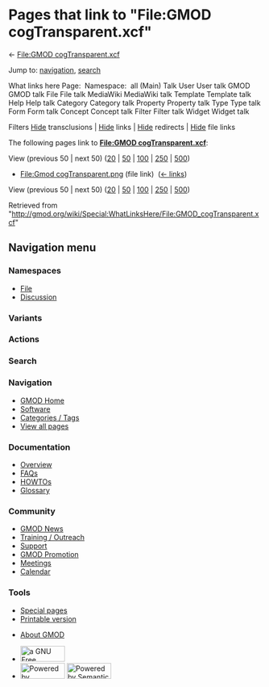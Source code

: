 <div id="mw-page-base" class="noprint">

</div>

<div id="mw-head-base" class="noprint">

</div>

<div id="content" class="mw-body" role="main">

<span id="top"></span>

<div id="mw-js-message" style="display:none;">

</div>



# <span dir="auto">Pages that link to "File:GMOD cogTransparent.xcf"</span>

<div id="bodyContent">

<div id="contentSub">

← [File:GMOD
cogTransparent.xcf](/wiki/File:GMOD_cogTransparent.xcf "File:GMOD cogTransparent.xcf")

</div>

<div id="jump-to-nav" class="mw-jump">

Jump to: [navigation](#mw-navigation), [search](#p-search)

</div>

<div id="mw-content-text">

What links here Page:  Namespace:  all (Main) Talk User User talk GMOD
GMOD talk File File talk MediaWiki MediaWiki talk Template Template talk
Help Help talk Category Category talk Property Property talk Type Type
talk Form Form talk Concept Concept talk Filter Filter talk Widget
Widget talk

Filters
[Hide](/mediawiki/index.php?title=Special:WhatLinksHere/File:GMOD_cogTransparent.xcf&hidetrans=1 "Special:WhatLinksHere/File:GMOD cogTransparent.xcf")
transclusions \|
[Hide](/mediawiki/index.php?title=Special:WhatLinksHere/File:GMOD_cogTransparent.xcf&hidelinks=1 "Special:WhatLinksHere/File:GMOD cogTransparent.xcf")
links \|
[Hide](/mediawiki/index.php?title=Special:WhatLinksHere/File:GMOD_cogTransparent.xcf&hideredirs=1 "Special:WhatLinksHere/File:GMOD cogTransparent.xcf")
redirects \|
[Hide](/mediawiki/index.php?title=Special:WhatLinksHere/File:GMOD_cogTransparent.xcf&hideimages=1 "Special:WhatLinksHere/File:GMOD cogTransparent.xcf")
file links

The following pages link to **[File:GMOD
cogTransparent.xcf](/wiki/File:GMOD_cogTransparent.xcf "File:GMOD cogTransparent.xcf")**:

View (previous 50 \| next 50)
([20](/mediawiki/index.php?title=Special:WhatLinksHere/File:GMOD_cogTransparent.xcf&limit=20 "Special:WhatLinksHere/File:GMOD cogTransparent.xcf")
\|
[50](/mediawiki/index.php?title=Special:WhatLinksHere/File:GMOD_cogTransparent.xcf&limit=50 "Special:WhatLinksHere/File:GMOD cogTransparent.xcf")
\|
[100](/mediawiki/index.php?title=Special:WhatLinksHere/File:GMOD_cogTransparent.xcf&limit=100 "Special:WhatLinksHere/File:GMOD cogTransparent.xcf")
\|
[250](/mediawiki/index.php?title=Special:WhatLinksHere/File:GMOD_cogTransparent.xcf&limit=250 "Special:WhatLinksHere/File:GMOD cogTransparent.xcf")
\|
[500](/mediawiki/index.php?title=Special:WhatLinksHere/File:GMOD_cogTransparent.xcf&limit=500 "Special:WhatLinksHere/File:GMOD cogTransparent.xcf"))

- [File:Gmod
  cogTransparent.png](/wiki/File:Gmod_cogTransparent.png "File:Gmod cogTransparent.png")
  (file link) ‎ <span class="mw-whatlinkshere-tools">([←
  links](/mediawiki/index.php?title=Special:WhatLinksHere&target=File%3AGmod+cogTransparent.png "Special:WhatLinksHere"))</span>

View (previous 50 \| next 50)
([20](/mediawiki/index.php?title=Special:WhatLinksHere/File:GMOD_cogTransparent.xcf&limit=20 "Special:WhatLinksHere/File:GMOD cogTransparent.xcf")
\|
[50](/mediawiki/index.php?title=Special:WhatLinksHere/File:GMOD_cogTransparent.xcf&limit=50 "Special:WhatLinksHere/File:GMOD cogTransparent.xcf")
\|
[100](/mediawiki/index.php?title=Special:WhatLinksHere/File:GMOD_cogTransparent.xcf&limit=100 "Special:WhatLinksHere/File:GMOD cogTransparent.xcf")
\|
[250](/mediawiki/index.php?title=Special:WhatLinksHere/File:GMOD_cogTransparent.xcf&limit=250 "Special:WhatLinksHere/File:GMOD cogTransparent.xcf")
\|
[500](/mediawiki/index.php?title=Special:WhatLinksHere/File:GMOD_cogTransparent.xcf&limit=500 "Special:WhatLinksHere/File:GMOD cogTransparent.xcf"))

</div>

<div class="printfooter">

Retrieved from
"<http://gmod.org/wiki/Special:WhatLinksHere/File:GMOD_cogTransparent.xcf>"

</div>

<div id="catlinks" class="catlinks catlinks-allhidden">

</div>

<div class="visualClear">

</div>

</div>

</div>

<div id="mw-navigation">

## Navigation menu

<div id="mw-head">



<div id="left-navigation">

<div id="p-namespaces" class="vectorTabs" role="navigation"
aria-labelledby="p-namespaces-label">

### Namespaces

- <span id="ca-nstab-image"><a href="/wiki/File:GMOD_cogTransparent.xcf" accesskey="c"
  title="View the file page [c]">File</a></span>
- <span id="ca-talk"><a
  href="/mediawiki/index.php?title=File_talk:GMOD_cogTransparent.xcf&amp;action=edit&amp;redlink=1"
  accesskey="t"
  title="Discussion about the content page [t]">Discussion</a></span>

</div>

<div id="p-variants" class="vectorMenu emptyPortlet" role="navigation"
aria-labelledby="p-variants-label">

### 

### Variants[](#)

<div class="menu">

</div>

</div>

</div>

<div id="right-navigation">



<div id="p-cactions" class="vectorMenu emptyPortlet" role="navigation"
aria-labelledby="p-cactions-label">

### Actions[](#)

<div class="menu">

</div>

</div>

<div id="p-search" role="search">

### Search

<div id="simpleSearch">

</div>

</div>

</div>

</div>

<div id="mw-panel">

<div id="p-logo" role="banner">

<a href="/wiki/Main_Page"
style="background-image: url(http://gmod.org/images/GMOD-cogs.png);"
title="Visit the main page"></a>

</div>

<div id="p-Navigation" class="portal" role="navigation"
aria-labelledby="p-Navigation-label">

### Navigation

<div class="body">

- <span id="n-GMOD-Home">[GMOD Home](/wiki/Main_Page)</span>
- <span id="n-Software">[Software](/wiki/GMOD_Components)</span>
- <span id="n-Categories-.2F-Tags">[Categories /
  Tags](/wiki/Categories)</span>
- <span id="n-View-all-pages">[View all
  pages](/wiki/Special:AllPages)</span>

</div>

</div>

<div id="p-Documentation" class="portal" role="navigation"
aria-labelledby="p-Documentation-label">

### Documentation

<div class="body">

- <span id="n-Overview">[Overview](/wiki/Overview)</span>
- <span id="n-FAQs">[FAQs](/wiki/Category:FAQ)</span>
- <span id="n-HOWTOs">[HOWTOs](/wiki/Category:HOWTO)</span>
- <span id="n-Glossary">[Glossary](/wiki/Glossary)</span>

</div>

</div>

<div id="p-Community" class="portal" role="navigation"
aria-labelledby="p-Community-label">

### Community

<div class="body">

- <span id="n-GMOD-News">[GMOD News](/wiki/GMOD_News)</span>
- <span id="n-Training-.2F-Outreach">[Training /
  Outreach](/wiki/Training_and_Outreach)</span>
- <span id="n-Support">[Support](/wiki/Support)</span>
- <span id="n-GMOD-Promotion">[GMOD
  Promotion](/wiki/GMOD_Promotion)</span>
- <span id="n-Meetings">[Meetings](/wiki/Meetings)</span>
- <span id="n-Calendar">[Calendar](/wiki/Calendar)</span>

</div>

</div>

<div id="p-tb" class="portal" role="navigation"
aria-labelledby="p-tb-label">

### Tools

<div class="body">

- <span id="t-specialpages"><a href="/wiki/Special:SpecialPages" accesskey="q"
  title="A list of all special pages [q]">Special pages</a></span>
- <span id="t-print"><a
  href="/mediawiki/index.php?title=Special:WhatLinksHere/File:GMOD_cogTransparent.xcf&amp;printable=yes"
  rel="alternate" accesskey="p"
  title="Printable version of this page [p]">Printable version</a></span>

</div>

</div>

</div>

</div>

<div id="footer" role="contentinfo">

- <span id="footer-places-about">[About
  GMOD](/wiki/GMOD:About "GMOD:About")</span>

<!-- -->

- <span id="footer-copyrightico">[<img src="http://www.gnu.org/graphics/gfdl-logo-small.png" width="88"
  height="31" alt="a GNU Free Documentation License" />](http://www.gnu.org/licenses/fdl-1.3.html)</span>
- <span id="footer-poweredbyico">[<img src="/mediawiki/skins/common/images/poweredby_mediawiki_88x31.png"
  width="88" height="31" alt="Powered by MediaWiki" />](//www.mediawiki.org/)
  [<img
  src="/mediawiki/extensions/SemanticMediaWiki/includes/../resources/images/smw_button.png"
  width="88" height="31" alt="Powered by Semantic MediaWiki" />](https://www.semantic-mediawiki.org/wiki/Semantic_MediaWiki)</span>

<div style="clear:both">

</div>

</div>

